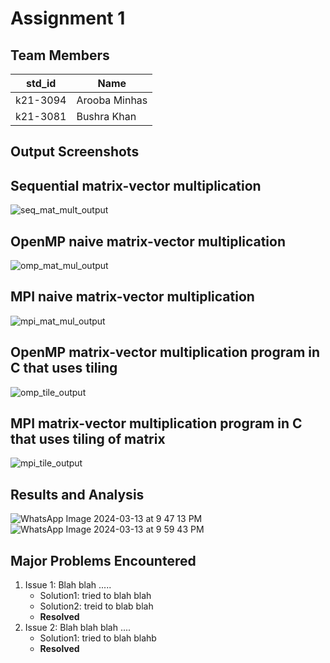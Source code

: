 # Assignment 1
## Team Members
|std_id|Name|
|--------|-|
|k21-3094|Arooba Minhas|
|k21-3081|Bushra Khan|

## Output Screenshots
## Sequential matrix-vector multiplication
![seq_mat_mult_output](https://github.com/NUCES-Khi/matrixtimesvector-ab/assets/123465638/dea46fea-4ec5-4e29-a879-680523f05a2f)

## OpenMP naive matrix-vector multiplication
![omp_mat_mul_output](https://github.com/NUCES-Khi/matrixtimesvector-ab/assets/123465638/2495082f-4282-48ca-ab45-0e748d04a34d)

## MPI naive matrix-vector multiplication
![mpi_mat_mul_output](https://github.com/NUCES-Khi/matrixtimesvector-ab/assets/123465638/e1f000f7-9ea0-402f-99e0-6832063efd24)

## OpenMP matrix-vector multiplication program in C that uses tiling
![omp_tile_output](https://github.com/NUCES-Khi/matrixtimesvector-ab/assets/123465638/7e0be492-3710-4046-abbd-8761b02c5b36)

## MPI matrix-vector multiplication program in C that uses tiling of matrix
![mpi_tile_output](https://github.com/NUCES-Khi/matrixtimesvector-ab/assets/123465638/d65b770b-f156-4640-b840-bade0821add1)


## Results and Analysis
![WhatsApp Image 2024-03-13 at 9 47 13 PM](https://github.com/NUCES-Khi/matrixtimesvector-ab/assets/123465638/8434b8d1-4826-4c9d-b4b8-9180777de9fb)
![WhatsApp Image 2024-03-13 at 9 59 43 PM](https://github.com/NUCES-Khi/matrixtimesvector-ab/assets/123465638/8558bbfc-36ee-4ec5-9833-a347fe4e95ee)


## Major Problems Encountered
1. Issue 1: Blah blah .....
    - Solution1: tried to blah blah
    - Solution2: treid to blab blah
    - **Resolved**
3. Issue 2: Blah blah blah ....
    - Solution1: tried to blah blahb
    - **Resolved**
